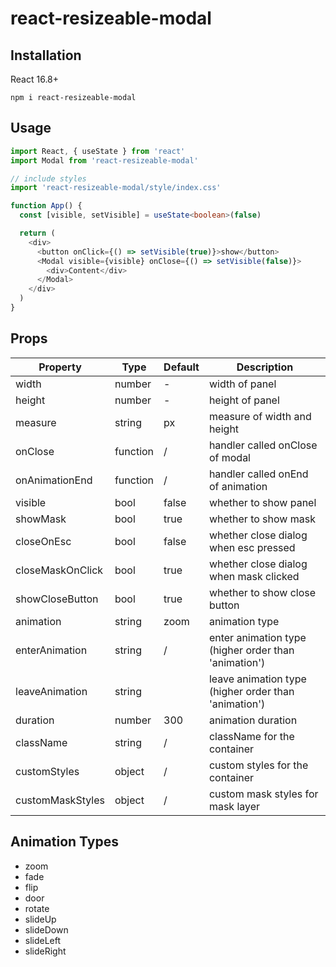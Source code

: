 # react-resizeable-modal


## Installation

React 16.8+

    npm i react-resizeable-modal

## Usage

```typescript jsx
import React, { useState } from 'react'
import Modal from 'react-resizeable-modal'

// include styles
import 'react-resizeable-modal/style/index.css'

function App() {
  const [visible, setVisible] = useState<boolean>(false)

  return (
    <div>
      <button onClick={() => setVisible(true)}>show</button>
      <Modal visible={visible} onClose={() => setVisible(false)}>
        <div>Content</div>
      </Modal>
    </div>
  )
}
```

## Props

| Property         | Type     | Default | Description                                          |
| ---------------- | -------- | ------- | ---------------------------------------------------- |
| width            | number   | -       | width of panel                                       |
| height           | number   | -       | height of panel                                      |
| measure          | string   | px      | measure of width and height                          |
| onClose          | function | /       | handler called onClose of modal                      |
| onAnimationEnd   | function | /       | handler called onEnd of animation                    |
| visible          | bool     | false   | whether to show panel                                |
| showMask         | bool     | true    | whether to show mask                                 |
| closeOnEsc       | bool     | false   | whether close dialog when esc pressed                |
| closeMaskOnClick | bool     | true    | whether close dialog when mask clicked               |
| showCloseButton  | bool     | true    | whether to show close button                         |
| animation        | string   | zoom    | animation type                                       |
| enterAnimation   | string   | /       | enter animation type (higher order than 'animation') |
| leaveAnimation   | string   |         | leave animation type (higher order than 'animation') |
| duration         | number   | 300     | animation duration                                   |
| className        | string   | /       | className for the container                          |
| customStyles     | object   | /       | custom styles for the container                      |
| customMaskStyles | object   | /       | custom mask styles for mask layer                    |

## Animation Types

- zoom
- fade
- flip
- door
- rotate
- slideUp
- slideDown
- slideLeft
- slideRight
